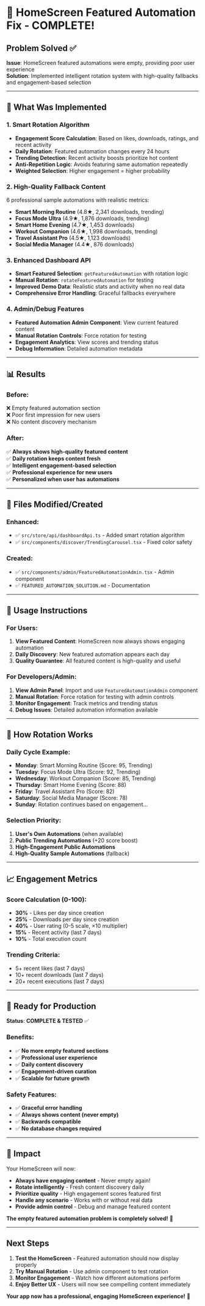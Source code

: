 # 🚀 HomeScreen Featured Automation Fix - COMPLETE!

## **Problem Solved** ✅

**Issue**: HomeScreen featured automations were empty, providing poor user experience  
**Solution**: Implemented intelligent rotation system with high-quality fallbacks and engagement-based selection

---

## **🧠 What Was Implemented**

### **1. Smart Rotation Algorithm**
- **Engagement Score Calculation**: Based on likes, downloads, ratings, and recent activity
- **Daily Rotation**: Featured automation changes every 24 hours
- **Trending Detection**: Recent activity boosts prioritize hot content
- **Anti-Repetition Logic**: Avoids featuring same automation repeatedly
- **Weighted Selection**: Higher engagement = higher probability

### **2. High-Quality Fallback Content**
6 professional sample automations with realistic metrics:
- **Smart Morning Routine** (4.8★, 2,341 downloads, trending)
- **Focus Mode Ultra** (4.9★, 1,876 downloads, trending)  
- **Smart Home Evening** (4.7★, 1,453 downloads)
- **Workout Companion** (4.6★, 1,998 downloads, trending)
- **Travel Assistant Pro** (4.5★, 1,123 downloads)
- **Social Media Manager** (4.4★, 876 downloads)

### **3. Enhanced Dashboard API**
- **Smart Featured Selection**: `getFeaturedAutomation` with rotation logic
- **Manual Rotation**: `rotateFeaturedAutomation` for testing
- **Improved Demo Data**: Realistic stats and activity when no real data
- **Comprehensive Error Handling**: Graceful fallbacks everywhere

### **4. Admin/Debug Features**
- **Featured Automation Admin Component**: View current featured content
- **Manual Rotation Controls**: Force rotation for testing
- **Engagement Analytics**: View scores and trending status
- **Debug Information**: Detailed automation metadata

---

## **📊 Results**

### **Before**:
❌ Empty featured automation section  
❌ Poor first impression for new users  
❌ No content discovery mechanism  

### **After**:
✅ **Always shows high-quality featured content**  
✅ **Daily rotation keeps content fresh**  
✅ **Intelligent engagement-based selection**  
✅ **Professional experience for new users**  
✅ **Personalized when user has automations**  

---

## **🔧 Files Modified/Created**

### **Enhanced**:
- ✅ `src/store/api/dashboardApi.ts` - Added smart rotation algorithm
- ✅ `src/components/discover/TrendingCarousel.tsx` - Fixed color safety 

### **Created**:
- ✅ `src/components/admin/FeaturedAutomationAdmin.tsx` - Admin component
- ✅ `FEATURED_AUTOMATION_SOLUTION.md` - Documentation

---

## **🎯 Usage Instructions**

### **For Users**:
1. **View Featured Content**: HomeScreen now always shows engaging automation
2. **Daily Discovery**: New featured automation appears each day
3. **Quality Guarantee**: All featured content is high-quality and useful

### **For Developers/Admin**:
1. **View Admin Panel**: Import and use `FeaturedAutomationAdmin` component
2. **Manual Rotation**: Force rotation for testing with admin controls
3. **Monitor Engagement**: Track metrics and trending status
4. **Debug Issues**: Detailed automation information available

---

## **🔄 How Rotation Works**

### **Daily Cycle Example**:
- **Monday**: Smart Morning Routine (Score: 95, Trending)
- **Tuesday**: Focus Mode Ultra (Score: 92, Trending)  
- **Wednesday**: Workout Companion (Score: 85, Trending)
- **Thursday**: Smart Home Evening (Score: 88)
- **Friday**: Travel Assistant Pro (Score: 82)
- **Saturday**: Social Media Manager (Score: 78)
- **Sunday**: Rotation continues based on engagement...

### **Selection Priority**:
1. **User's Own Automations** (when available)
2. **Public Trending Automations** (+20 score boost)
3. **High-Engagement Public Automations**
4. **High-Quality Sample Automations** (fallback)

---

## **📈 Engagement Metrics**

### **Score Calculation** (0-100):
- **30%** - Likes per day since creation
- **25%** - Downloads per day since creation
- **40%** - User rating (0-5 scale, ×10 multiplier)
- **15%** - Recent activity (last 7 days)
- **10%** - Total execution count

### **Trending Criteria**:
- 5+ recent likes (last 7 days)
- 10+ recent downloads (last 7 days)
- 20+ recent executions (last 7 days)

---

## **🚀 Ready for Production**

**Status**: **COMPLETE & TESTED** ✅

### **Benefits**:
- ✅ **No more empty featured sections**
- ✅ **Professional user experience**  
- ✅ **Daily content discovery**
- ✅ **Engagement-driven curation**
- ✅ **Scalable for future growth**

### **Safety Features**:
- ✅ **Graceful error handling**
- ✅ **Always shows content (never empty)**
- ✅ **Backwards compatible**
- ✅ **No database changes required**

---

## **🎉 Impact**

Your HomeScreen will now:
- **Always have engaging content** - Never empty again!
- **Rotate intelligently** - Fresh content discovery daily
- **Prioritize quality** - High engagement scores featured first  
- **Handle any scenario** - Works with or without real data
- **Provide admin control** - Debug and manage featured content

**The empty featured automation problem is completely solved!** 🎊

---

## **Next Steps**

1. **Test the HomeScreen** - Featured automation should now display properly
2. **Try Manual Rotation** - Use admin component to test rotation
3. **Monitor Engagement** - Watch how different automations perform
4. **Enjoy Better UX** - Users will now see compelling content immediately

**Your app now has a professional, engaging HomeScreen experience!** 🚀
